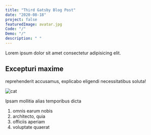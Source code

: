 ```yaml
---
title: "Third Gatsby Blog Post"
date: "2020-08-18"
project: false
featuredImage: avatar.jpg
Code: "/"
Demo: "/"
description: " "
---
```


Lorem ipsum dolor sit amet consectetur adipisicing elit.

## Excepturi maxime

reprehenderit accusamus, explicabo eligendi necessitatibus soluta! 

![cat](../images/cat.jpg)

Ipsam mollitia alias temporibus dicta


1. omnis earum nobis
2. architecto, quia
3. officiis aperiam
4. voluptate quaerat